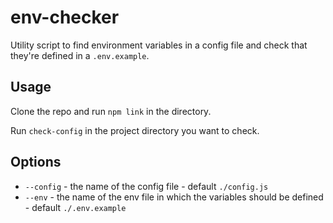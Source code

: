 # env-checker

Utility script to find environment variables in a config file and check that they're defined in a `.env.example`.

## Usage

Clone the repo and run `npm link` in the directory.

Run `check-config` in the project directory you want to check.

## Options

* `--config` - the name of the config file - default `./config.js`
* `--env` - the name of the env file in which the variables should be defined - default `./.env.example`

